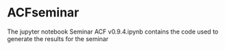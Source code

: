 # ACFseminar
The jupyter notebook Seminar ACF v0.9.4.ipynb contains the code used to generate the results for the seminar
